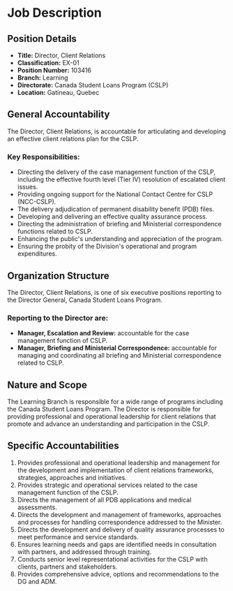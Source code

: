 # Job Description

## Position Details

*   **Title:** Director, Client Relations
*   **Classification:** EX-01
*   **Position Number:** 103416
*   **Branch:** Learning
*   **Directorate:** Canada Student Loans Program (CSLP)
*   **Location:** Gatineau, Quebec

## General Accountability

The Director, Client Relations, is accountable for articulating and developing an effective client relations plan for the CSLP.

### Key Responsibilities:

*   Directing the delivery of the case management function of the CSLP, including the effective fourth level (Tier IV) resolution of escalated client issues.
*   Providing ongoing support for the National Contact Centre for CSLP (NCC-CSLP).
*   The delivery adjudication of permanent disability benefit (PDB) files.
*   Developing and delivering an effective quality assurance process.
*   Directing the administration of briefing and Ministerial correspondence functions related to CSLP.
*   Enhancing the public's understanding and appreciation of the program.
*   Ensuring the probity of the Division's operational and program expenditures.

## Organization Structure

The Director, Client Relations, is one of six executive positions reporting to the Director General, Canada Student Loans Program.

### Reporting to the Director are:

*   **Manager, Escalation and Review:** accountable for the case management function of CSLP.
*   **Manager, Briefing and Ministerial Correspondence:** accountable for managing and coordinating all briefing and Ministerial correspondence related to CSLP.

## Nature and Scope

The Learning Branch is responsible for a wide range of programs including the Canada Student Loans Program. The Director is responsible for providing professional and operational leadership for client relations that promote and advance an understanding and participation in the CSLP.

## Specific Accountabilities

1.  Provides professional and operational leadership and management for the development and implementation of client relations frameworks, strategies, approaches and initiatives.
2.  Provides strategic and operational services related to the case management function of the CSLP.
3.  Directs the management of all PDB applications and medical assessments.
4.  Directs the development and management of frameworks, approaches and processes for handling correspondence addressed to the Minister.
5.  Directs the development and delivery of quality assurance processes to meet performance and service standards.
6.  Ensures learning needs and gaps are identified needs in consultation with partners, and addressed through training.
7.  Conducts senior level representational activities for the CSLP with clients, partners and stakeholders.
8.  Provides comprehensive advice, options and recommendations to the DG and ADM.
